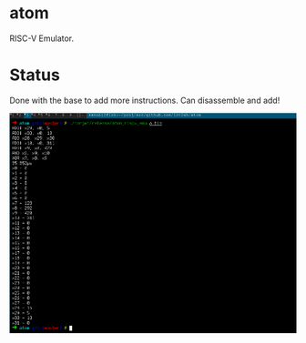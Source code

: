 

# atom
RISC-V Emulator.


# Status
Done with the base to add more instructions.
Can disassemble and add!

![Status](stat.png "Status")